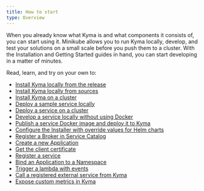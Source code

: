 ```yaml
---
title: How to start
type: Overview
---
```


When you already know what Kyma is and what components it consists of, you can start using it. Minikube allows you to run Kyma locally, develop, and test your solutions on a small scale before you push them to a cluster. With the Installation and Getting Started guides in hand, you can start developing in a matter of minutes.

Read, learn, and try on your own to:

- [Install Kyma locally from the release](#installation-install-kyma-locally-from-the-release)
- [Install Kyma locally from sources](#installation-install-kyma-locally-from-sources)
- [Install Kyma on a cluster](#installation-install-kyma-on-a-gke-cluster)
- [Deploy a sample service locally](#tutorials-sample-service-deployment-on-local)
- [Deploy a service on a cluster](#tutorials-sample-service-deployment-on-a-cluster)
- [Develop a service locally without using Docker](#tutorials-develop-a-service-locally-without-using-docker)
- [Publish a service Docker image and deploy it to Kyma](#tutorials-publish-a-service-docker-image-and-deploy-it-to-kyma)
- [Configure the Installer with override values for Helm charts](#tutorials-helm-overrides-for-kyma-installation)
- [Register a Broker in Service Catalog](/components/service-catalog#tutorials-register-a-broker-in-the-service-catalog)
- [Create a new Application](/components/application-connector#tutorials-create-a-new-application)
- [Get the client certificate](/components/application-connector#tutorials-get-the-client-certificate)
- [Register a service](/components/application-connector#tutorials-register-a-service)
- [Bind an Application to a Namespace](/components/application-connector#tutorials-bind-an-application-to-a-namespace)
- [Trigger a lambda with events](/components/application-connector#tutorials-trigger-a-lambda-with-events)
- [Call a registered external service from Kyma](/components/application-connector#tutorials-call-a-registered-external-service-from-kyma)
- [Expose custom metrics in Kyma](/components/monitoring#tutorials-expose-custom-metrics-in-kyma)
